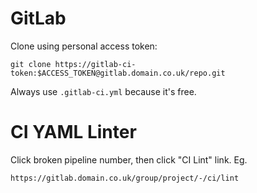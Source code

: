 # GitLab
Clone using personal access token:

    git clone https://gitlab-ci-token:$ACCESS_TOKEN@gitlab.domain.co.uk/repo.git

Always use `.gitlab-ci.yml` because it's free.

# CI YAML Linter
Click broken pipeline number, then click "CI Lint" link. Eg.

    https://gitlab.domain.co.uk/group/project/-/ci/lint
